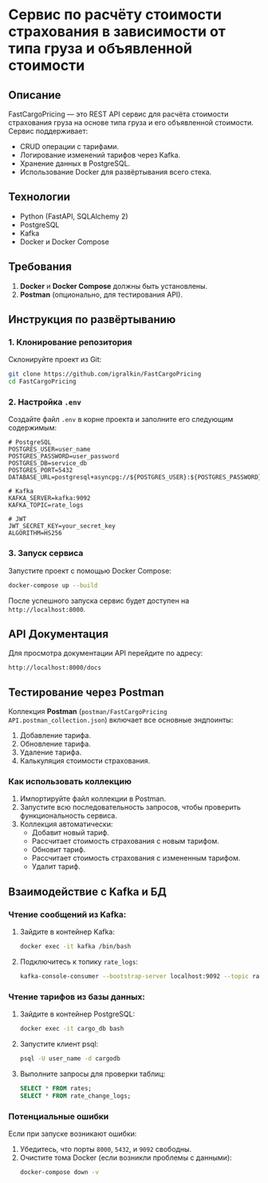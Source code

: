 # Сервис по расчёту стоимости страхования в зависимости от типа груза и объявленной стоимости

## Описание

FastCargoPricing — это REST API сервис для расчёта стоимости страхования груза на основе типа груза и его объявленной стоимости. Сервис поддерживает:
- CRUD операции с тарифами.
- Логирование изменений тарифов через Kafka.
- Хранение данных в PostgreSQL.
- Использование Docker для развёртывания всего стека.


## Технологии

- Python (FastAPI, SQLAlchemy 2)
- PostgreSQL
- Kafka
- Docker и Docker Compose


## Требования

1. **Docker** и **Docker Compose** должны быть установлены.
2. **Postman** (опционально, для тестирования API).


## Инструкция по развёртыванию

### 1. Клонирование репозитория

Склонируйте проект из Git:
```bash
git clone https://github.com/igralkin/FastCargoPricing
cd FastCargoPricing
```


### 2. Настройка `.env`

Создайте файл `.env` в корне проекта и заполните его следующим содержимым:

```env
# PostgreSQL
POSTGRES_USER=user_name
POSTGRES_PASSWORD=user_password
POSTGRES_DB=service_db
POSTGRES_PORT=5432
DATABASE_URL=postgresql+asyncpg://${POSTGRES_USER}:${POSTGRES_PASSWORD}@db:${POSTGRES_PORT}/${POSTGRES_DB}

# Kafka
KAFKA_SERVER=kafka:9092
KAFKA_TOPIC=rate_logs

# JWT
JWT_SECRET_KEY=your_secret_key
ALGORITHM=HS256
```


### 3. Запуск сервиса

Запустите проект с помощью Docker Compose:
```bash
docker-compose up --build
```

После успешного запуска сервис будет доступен на `http://localhost:8000`.


## API Документация

Для просмотра документации API перейдите по адресу:
```plaintext
http://localhost:8000/docs
```


## Тестирование через Postman

Коллекция **Postman** (`postman/FastCargoPricing API.postman_collection.json`) включает все основные эндпоинты:
1. Добавление тарифа.
2. Обновление тарифа.
3. Удаление тарифа.
4. Калькуляция стоимости страхования.

### Как использовать коллекцию
1. Импортируйте файл коллекции в Postman.
2. Запустите всю последовательность запросов, чтобы проверить функциональность сервиса.
3. Коллекция автоматически:
   - Добавит новый тариф.
   - Рассчитает стоимость страхования с новым тарифом.
   - Обновит тариф.
   - Рассчитает стоимость страхования с измененным тарифом.
   - Удалит тариф.


## Взаимодействие с Kafka и БД

### Чтение сообщений из Kafka:
1. Зайдите в контейнер Kafka:
   ```bash
   docker exec -it kafka /bin/bash
   ```
2. Подключитесь к топику `rate_logs`:
   ```bash
   kafka-console-consumer --bootstrap-server localhost:9092 --topic rate_logs --from-beginning
   ```

### Чтение тарифов из базы данных:
1. Зайдите в контейнер PostgreSQL:
   ```bash
   docker exec -it cargo_db bash
   ```
2. Запустите клиент psql:
   ```bash
   psql -U user_name -d cargodb
   ```
3. Выполните запросы для проверки таблиц:
   ```sql
   SELECT * FROM rates;
   SELECT * FROM rate_change_logs;
   ```


### Потенциальные ошибки
Если при запуске возникают ошибки:
1. Убедитесь, что порты `8000`, `5432`, и `9092` свободны.
2. Очистите тома Docker (если возникли проблемы с данными):
   ```bash
   docker-compose down -v
   ```
